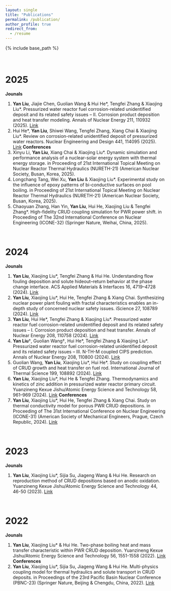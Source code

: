```yaml
---
layout: single
title: "Publications"
permalink: /publication/
author_profile: true
redirect_from:
  - /resume
---
```


{% include base_path %}

<div style="height: 1.5em;"></div>

2025
===
**Jounals**
1. **Yan Liu**, Jiajie Chen, Guolian Wang & Hui He\*, Tengfei Zhang & Xiaojing Liu\*. Pressurized water reactor fuel corrosion-related unidentified deposit and its related safety issues – II. Corrosion product deposition and heat transfer modeling. Annals of Nuclear Energy 211, 110932 (2025). [Link](https://www.sciencedirect.com/science/article/pii/S0306454924005954)
2. Hui He\*, **Yan Liu**, Shiwei Wang, Tengfei Zhang, Xiang Chai & Xiaojing Liu\*. Review on corrosion-related unidentified deposit of pressurized water reactors. Nuclear Engineering and Design 441, 114095 (2025). [Link](https://www.sciencedirect.com/science/article/pii/S0029549325002729)
**Conferences**
1. Xinyu Li, **Yan Liu**, Xiang Chai & Xiaojing Liu\*. Dynamic simulation and performance analysis of a nuclear-solar energy system with thermal energy storage. in Proceeding of 21st International Topical Meeting on Nuclear Reactor Thermal Hydraulics (NURETH-21) (American Nuclear Society, Busan, Korea, 2025).
2. Longchang Tang, Wei Xu, **Yan Liu** & Xiaojing Liu\*. Experimental study on the influence of epoxy patterns of bi-conductive surfaces on pool boiling. in Proceeding of 21st International Topical Meeting on Nuclear Reactor Thermal Hydraulics (NURETH-21) (American Nuclear Society, Busan, Korea, 2025).
3. Chaoyuan Zhang, Han Yin, **Yan Liu**, Hui He, Xiaojing Liu & Tengfei Zhang\*. High-fidelity CRUD coupling simulation for PWR power shift. in Proceeding of The 32nd International Conference on Nuclear Engineering (ICONE-32) (Springer Nature, Weihai, China, 2025).

<div style="height: 1.0em;"></div>

2024
===
**Jounals**
1. **Yan Liu**, Xiaojing Liu\*, Tengfei Zhang & Hui He. Understanding flow fouling deposition and solute hideout–return behavior at the phase change interface. ACS Applied Materials & Interfaces 16, 4719–4728 (2024). [Link](https://pubs.acs.org/doi/10.1021/acsami.3c16345)
2. **Yan Liu**, Xiaojing Liu\*, Hui He, Tengfei Zhang & Xiang Chai. Synthesizing nuclear power plant fouling with fractal characteristics enables an in-depth study of concerned nuclear safety issues. iScience 27, 108789 (2024). [Link](https://www.cell.com/iscience/abstract/S2589-0042(24)00010-5)
3. **Yan Liu**, Hui He\*, Tengfei Zhang & Xiaojing Liu\*. Pressurized water reactor fuel corrosion-related unidentified deposit and its related safety issues – I. Corrosion product deposition and heat transfer. Annals of Nuclear Energy 208, 110758 (2024). [Link](https://www.sciencedirect.com/science/article/pii/S0306454924004213)
4. **Yan Liu**†, Guolian Wang†, Hui He\*, Tengfei Zhang & Xiaojing Liu\*. Pressurized water reactor fuel corrosion-related unidentified deposit and its related safety issues – III. N-TH-M coupled CIPS prediction. Annals of Nuclear Energy 208, 110800 (2024). [Link](https://www.sciencedirect.com/science/article/pii/S0306454924004638)
5. Guolian Wang, **Yan Liu**, Xiaojing Liu\*, Hui He\*. Study on coupling effect of CRUD growth and heat transfer on fuel rod. International Journal of Thermal Science 199, 108892 (2024). [Link](https://www.sciencedirect.com/science/article/pii/S1290072924000140)
6. **Yan Liu**, Xiaojing Liu\*, Hui He & Tengfei Zhang. Thermodynamics and kinetics of zinc addition in pressurized water reactor primary circuit. Yuanzineng Kexue Jishu/Atomic Energy Science and Technology 58, 961–969 (2024). [Link](https://yznkxjs.xml-journal.net/en/article/id/a4fc5db1-8bc5-4acf-88b2-eaa9ddf59182)
**Conferences**
1. **Yan Liu**, Xiaojing Liu\*, Hui He, Tengfei Zhang & Xiang Chai. Study on thermal conductivity model for porous PWR CRUD depositions. in Proceeding of The 31st International Conference on Nuclear Engineering (ICONE-31) (American Society of Mechanical Engineers, Prague, Czech Republic, 2024). [Link](https://dx.doi.org/10.1115/ICONE31-134562)

<div style="height: 1.0em;"></div>

2023
===
**Jounals**
1. **Yan Liu**, Xiaojing Liu\*, Sijia Su, Jiageng Wang & Hui He. Research on reproduction method of CRUD depositions based on anodic oxidation. Yuanzineng Kexue Jishu/Atomic Energy Science and Technology 44, 46-50 (2023). [Link](https://hdlgc.xml-journal.net/en/article/doi/10.13832/j.jnpe.2023.S1.0046)
<div style="height: 1.0em;"></div>

2022
===
**Jounals**
1. **Yan Liu**, Xiaojing Liu\* & Hui He. Two-phase boiling heat and mass transfer characteristic within PWR CRUD deposition. Yuanzineng Kexue Jishu/Atomic Energy Science and Technology 56, 1551-1558 (2022). [Link](https://yznkxjs.xml-journal.net/en/article/doi/10.7538/yzk.2022.youxian.0391)
**Conferences**
1. **Yan Liu**, Xiaojing Liu\*, Sijia Su, Jiageng Wang & Hui He. Multi-physics coupling model for thermal hydraulics and solute transport in CRUD deposits. in Proceedings of the 23rd Pacific Basin Nuclear Conference (PBNC-23) (Springer Nature, Beijing & Chengdu, China, 2022). [Link](https://link.springer.com/chapter/10.1007/978-981-99-1023-6_35)

<div style="height: 1.0em;"></div>
